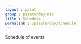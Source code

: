 ```yaml
---
layout : pssat
group : pssaturday-nav
title : Schedule
permalink : /pssaturday/schedule
---
```


Schedule of events
